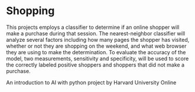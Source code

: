 # Shopping

This projects employs a classifier to determine if an online shopper will make a purchase during that session. The nearest-neighbor classifier will analyze several factors including how many pages the shopper has visited, whether or not they are shopping on the weekend, and what web browser they are using to make the determination. To evaluate the accuracy of the model, two measurements, sensitivity and specificity, will be used to score the correctly labeled positive shoppers and shoppers that did not make a purchase. 

An introduction to AI with python project by Harvard University Online
